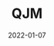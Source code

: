 ---
date: 2022-01-07
##
title:    QJM 
## Titel der Publikation, beispielweise The Lancet.
##
authors: 'Babalola, OE, Bode, CO, Ajayi, AA, et al.'
##
status:   default
##
en:
  subtitle:   'Ivermectin shows clinical benefits in mild to moderate COVID19: a randomized controlled double-blind, dose-response study in Lagos'
  ##
  description: 'In vitro studies have shown the efficacy of Ivermectin (IV) to inhibit the SARS-CoV-2 viral replication, but questions remained as to in-vivo applications. We set out to explore the efficacy and safety of Ivermectin in persons infected with COVID19. We conducted a translational proof of concept randomized, double blind placebo controlled, dose response and parallel group study of IV efficacy in RT-polymerase chain reaction proven COVID 19 positive patients. Sixty-two patients were randomized to three treatment groups. (A) IV 6 mg regime, (B) IV 12 mg regime (given Q84 h for 2 weeks) (C, control) Lopinavir/Ritonavir. All groups plus standard of Care. The Days to COVID negativity (DTN) was significantly and dose dependently reduced by IV. Two way repeated measures ANOVA of ranked COVID 19 +/- scores showed a significant IV treatment effect and time effect. IV also tended to increase SPO2% compared to controls, and increased platelet count compared to C. The platelet count increase was inversely correlated to DTN. No SAE was reported. 12mg IV regime given twice a week may have superior efficacy over 6mg IV given twice a week, and certainly over the non IV arm of the study. IV should be considered for use in clinical management of SARS-COV2, and may find applications in prophylaxis in high risk areas.'
  ## 
  tags:    [COVID-19, Ivermectin, dose-response, SARS-CoV-2]
## 
de: 
  ##
  subtitle:   'Ivermectin zeigt klinischen Nutzen bei leichter bis mittelschwerer COVID19: eine randomisierte, kontrollierte, doppelblinde Dosis-Wirkungs-Studie in Lagos'
  ##
  description: 'In-vitro-Studien haben die Wirksamkeit von Ivermectin (IV) zur Hemmung der Replikation des SARS-CoV-2-Virus gezeigt, aber es blieben Fragen hinsichtlich der In-vivo-Anwendung offen. Wir haben uns vorgenommen, die Wirksamkeit und Sicherheit von Ivermectin bei mit COVID19 infizierten Personen zu untersuchen. Wir führten eine randomisierte, doppelblinde, placebokontrollierte Dosis-Wirkungs-Studie in Parallelgruppen durch, um die Wirksamkeit von Ivermectin bei RT-Polymerase-Kettenreaktion-positiven COVID19-Patienten zu überprüfen. Zweiundsechzig Patienten wurden nach dem Zufallsprinzip in drei Behandlungsgruppen eingeteilt. (A) 6 mg intravenös, (B) 12 mg intravenös (2 Wochen lang alle 84 Stunden verabreicht), (C, Kontrolle) Lopinavir/Ritonavir. Alle Gruppen plus Standardbehandlung. Die Tage bis zur COVID-Negativität (DTN) wurden durch die IV-Gabe signifikant und dosisabhängig reduziert. Eine zweifache ANOVA mit wiederholten Messungen der gerankten COVID 19 +/- Scores zeigte einen signifikanten Effekt der IV-Behandlung und einen Zeiteffekt. Die IV-Behandlung führte auch zu einer Erhöhung des SPO2% im Vergleich zu den Kontrollen und zu einer Erhöhung der Thrombozytenzahl im Vergleich zu C. Die Erhöhung der Thrombozytenzahl korrelierte invers mit der DTN. Es wurde kein SAE gemeldet. Die zweimal wöchentlich verabreichte 12mg-Infusion könnte eine bessere Wirksamkeit aufweisen als die zweimal wöchentlich verabreichte 6mg-Infusion und sicherlich auch als die nicht-infundierte Variante der Studie. Die intravenöse Verabreichung sollte bei der klinischen Behandlung von SARS-COV2 in Betracht gezogen werden und könnte in Hochrisikogebieten zur Prophylaxe eingesetzt werden.'
  ## 
  ##
  tags:     [COVID-19,  Ivermectin, Dosis-Wirkung, SARS-CoV-2]
##
group:  "Treatments"
##
credit:      https://doi.org/10.1093/qjmed/hcab035
##
## 2020-09-30_10.1038_s41590-020-00808-x.md
---